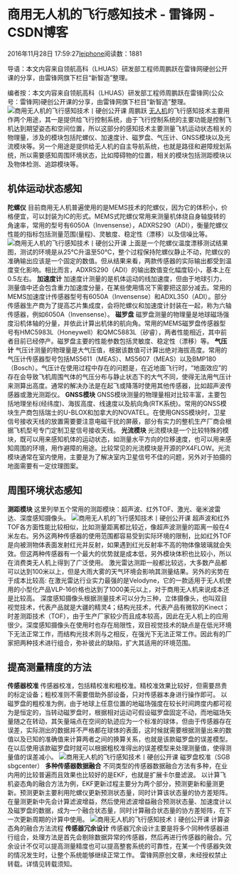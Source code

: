 
# 商用无人机的飞行感知技术 - 雷锋网 - CSDN博客


2016年11月28日 17:59:27[leiphone](https://me.csdn.net/leiphone)阅读数：1881


导语：本文内容来自领航高科（LHUAS）研发部工程师周鹏跃在雷锋网硬创公开课的分享，由雷锋网旗下栏目“新智造”整理。

编者按：本文内容来自领航高科（LHUAS）研发部工程师周鹏跃在雷锋网(公众号：雷锋网)硬创公开课的分享，由雷锋网旗下栏目“新智造”整理。
![商用无人机的飞行感知技术丨硬创公开课](http://static.leiphone.com/uploads/new/article/740_740/201611/583567e2375d4.jpg?imageMogr2/format/jpg/quality/90)
周鹏跃
[无人机](http://www.leiphone.com/news/201504/Bhh5ttIauUCQeICm.html)的飞行感知技术主要用作两个用途，其一是提供给飞行控制系统，由于飞行控制系统的主要功能是控制飞机达到期望姿态和空间位置，所以这部分的感知技术主要测量飞机运动状态相关的物理量，涉及的模块包括陀螺仪、加速度计、磁罗盘、气压计、GNSS模块以及光流模块等。另一个用途是提供给无人机的自主导航系统，也就是路径和避障规划系统，所以需要感知周围环境状态，比如障碍物的位置，相关的模块包括测距模块以及物体检测、追踪模块等。
## 机体运动状态感知
**陀螺仪**
目前商用无人机普遍使用的是MEMS技术的陀螺仪，因为它的体积小，价格便宜，可以封装为IC的形式。MEMS式陀螺仪常用来测量机体绕自身轴旋转的角速率，常用的型号有6050A（Invensense），ADXRS290（ADI），衡量陀螺仪性能的指标包括测量范围(量程)、灵敏度、稳定性（漂移）以及信噪比等。
![商用无人机的飞行感知技术丨硬创公开课](http://static.leiphone.com/uploads/new/article/740_740/201611/58356c4ce1981.png?imageMogr2/format/jpg/quality/90)
上面是一个陀螺仪温度漂移测试结果图，测试的环境是从25℃升温至50℃，整个过程保持陀螺仪静止不动，陀螺仪的准确输出应该是一个固定的数值。但从结果来看，两款传感器的实际输出都受到温度变化影响。相比而言，ADXRS290（ADI）的输出数值变化幅度较小，基本上在0.5左右。
**加速度计**
加速度计测量的是机体运动的线加速度，但由于地球引力，测量值中还会包含重力加速度分量，在某些使用情况下需要把这部分减去。常用的MEMS加速度计传感器型号有6050A（Invensense）和ADXL350（ADI）。部分传感器生产商为了提高芯片集成度，会将陀螺仪和加速度计封装在一起，称为六轴传感器，例如6050A（Invensense）。
**磁罗盘**
磁罗盘测量的物理量是地球磁场强度沿机体轴的分量，并依此计算出机体的航向角。常用的MEMS磁罗盘传感器型号有HMC5983L（Honeywell）和QMC5883L（矽睿），两者性能相近，其中前者目前已经停产。磁罗盘主要的性能参数包括灵敏度、稳定性（漂移）等。
**气压计**
气压计测量的物理量是大气压值，根据该数值可计算出绝对海拔高度。常用的气压计传感器型号包括MS5611（MEAS）、MS5607（MEAS）以及BMP180（Bosch）。气压计在使用过程中存在的问题是，在近地面飞行时，“地面效应”的存在会导致飞机周围气体的气压分布与静止状态下的大气不同，使得无法用气压计来测算出高度。通常的解决办法是在起飞或降落时使用其他传感器，比如超声波传感器或激光测距仪。
**GNSS模块**
GNSS模块测量的物理量相对比较丰富，主要包括地理坐标(经纬度)、海拔高度、线速度以及航向角(RTK系统)。常用的GNSS模块生产商包括瑞士的U-BLOX和加拿大的NOVATEL。在使用GNSS模块时，卫星信号接收天线的放置需要要注意电磁干扰的屏蔽，部分有实力的整机生产厂商会根据飞机型号专门定制卫星信号接收天线。
**光流模块**
光流模块是一个比较特殊的模块，既可以用来感知机体的运动状态，如测量水平方向的位移速度，也可以用来感知周围的环境，用作避障的用途。比较常见的光流模块是开源的PX4FLOW。光流模块通常在室内使用，主要是为了解决室内卫星信号不佳的问题，另外对于拍摄的地面需要有一定纹理图案。
## 周围环境状态感知
**测距模块**
这里列举五个常用的测距模块：超声波、红外TOF、激光、毫米波雷达、深度感知摄像头。
![商用无人机的飞行感知技术丨硬创公开课](http://static.leiphone.com/uploads/new/article/740_740/201611/5836785520aa2.png?imageMogr2/format/jpg/quality/90)
超声波和红外TOF各方面性能比较相似，比如测量距离都比较近，像超声波测量的距离一般在4米左右。另外这两种传感器的使用范围都容易受到实际环境的限制，比如红外TOF是向被测物体表面发射红光并反射，如果遇到红光反射率不高的物体像玻璃就会失效。但这两种传感器有一个最大的优势就是成本低，另外模块体积也比较小，所以在消费类无人机上得到了广泛使用。
激光雷达测距一般都比较远，大多数产品都可以达到100米以上，但是大雨大雾的天气环境会影响其测量结果。另外的劣势在于成本比较高: 在激光雷达行业实力最强的是Velodyne，它的一款适用于无人机使用的小型化产品VLP-16价格也达到了1000美元以上，对于商用无人机来说成本还是比较高。
深度感知摄像头根据测量技术可以分为三种，立体摄像头，也叫双目视觉技术，代表产品就是大疆的精灵4；结构光技术，代表产品有微软的Kinect；时差测距技术（TOF），由于生产厂家较少而且成本较高，因此在无人机上的应用很少。深度感知摄像头在使用时也存在局限性，双目视觉技术的缺点是在低光环境下无法正常工作，而结构光技术则与之相反，在强光下无法正常工作。因此有的厂家把两种技术进行组合，弥补彼此的缺陷，扩大其适用的环境范围。
## 提高测量精度的方法
**传感器校准**
传感器校准，包括精校准和粗校准。精校准效果比较好，但需要昂贵的标定设备；粗校准则不需要借助外部设备，只对传感器本身进行操作即可。
以磁罗盘的粗校准为例，由于地球上任意位置的地磁场强度在较长时间跨度内都可视为是恒定的，当转动磁罗盘时，根据相对运动可假设磁罗盘固定不动，而地磁场矢量随之在转动，其矢量端点在空间的轨迹应为一个标准的球体，但由于传感器存在误差，实际测出的数据并不严格都在球体的表面，这时候就需要根据测量出来的数值以及已知的准确值来计算两者之间的换算关系，也就是该款磁罗盘的误差模型。在以后使用该款磁罗盘时就可以根据粗校准得出的误差模型来处理测量值，使得测量值的误差减小。
![商用无人机的飞行感知技术丨硬创公开课](http://static.leiphone.com/uploads/new/article/740_740/201611/5836526103dd9.png?imageMogr2/format/jpg/quality/90)
磁罗盘校准（SGB sbgcenter）
**多种传感器数据融合**
不同类型的传感器数据融合方法有多种，在业内用的比较普遍而且效果也比较好的是EKF，也就是扩展卡尔曼滤波。
以计算飞机姿态角的融合方法为例，EKF更新过程主要分为两个部分，预测更新和量测更新。预测更新主要利用陀螺仪更新预测状态量，同时计算该状态量的协方差矩阵。在量测更新中先会计算滤波增益，然后使用滤波增益融合预测状态量、加速度计以及磁罗盘的数据，成为一个融合状态量，同时计算融合状态量的协方差矩阵，在下一次更新周期的计算中使用。
![商用无人机的飞行感知技术丨硬创公开课](http://static.leiphone.com/uploads/new/article/740_740/201611/5836b4edc53a2.png?imageMogr2/format/jpg/quality/90)
计算姿态角的融合方法流程
**传感器冗余设计**
传感器冗余设计主要是将多个同种传感器进行组合，处理方法是首先会剔除数据异常的传感器，然后再进行传感器的融合。冗余设计不仅可以提高测量精度也可以提高整套系统的可靠性，在某一个传感器失效的情况发生时，让整个系统能够继续正常工作。
雷锋网原创文章，未经授权禁止转载。详情见转载须知。



